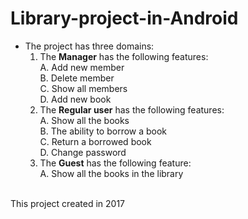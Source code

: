 # Library-project-in-Android
- The project has three domains:
    1. The **Manager** has the following features:<br>
               A. Add new member<br>
               B. Delete member<br>
               C. Show all members<br>
               D. Add new book<br>
     2. The **Regular user** has the following features:<br>
               A. Show all the books <br>
               B. The ability to borrow a book<br>
               C. Return a borrowed book <br>
               D. Change password<br>
     3. The **Guest** has the following feature:<br>
               A. Show all the books in the library
<br>
This project created in 2017
